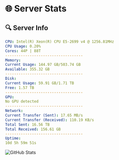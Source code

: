 # 🌐 Server Stats
## 🔍 Server Info
```yaml
CPU: Intel(R) Xeon(R) CPU E5-2699 v4 @ 1256.81MHz
CPU Usage: 0.20%
Cores: 44P | 88T
-----------------------------------
Memory:
Current Usage: 144.97 GB/503.74 GB
Available: 355.32 GB
-----------------------------------
Disk:
Current Usage: 59.91 GB/1.71 TB
Free: 1.57 TB
-----------------------------------
GPU:
No GPU detected
-----------------------------------
Network:
Current Transfer (Sent): 17.65 MB/s
Current Transfer (Received): 110.19 KB/s
Total Sent: 16.56 TB
Total Received: 156.61 GB
-----------------------------------
Uptime:
10d 5h 59m 51s
```
![GitHub Stats](https://img.shields.io/badge/Updated-2025-03-18_03:22:40-blue)